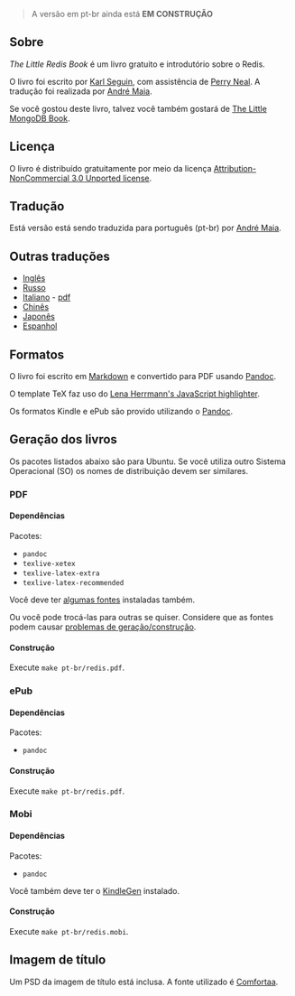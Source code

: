 >  A versão em pt-br ainda está **EM CONSTRUÇÃO**

## Sobre ##
*The Little Redis Book* é um livro gratuito e introdutório sobre o Redis.

O livro foi escrito por [Karl Seguin](http://openmymind.net), com assistência de [Perry Neal](http://twitter.com/perryneal). A tradução foi realizada por [André Maia](http://anmaia.wordpress.com).

Se você gostou deste livro, talvez você também gostará de [The Little MongoDB Book](http://openmymind.net/2011/3/28/The-Little-MongoDB-Book/).

## Licença ##
O livro é distribuído gratuitamente por meio da licença [Attribution-NonCommercial 3.0 Unported license](<http://creativecommons.org/licenses/by-nc/3.0/legalcode>).

## Tradução ##
Está versão está sendo traduzida para português (pt-br) por [André Maia](http://about.me/andrenmaia).


## Outras traduções ##

* [Inglês](https://github.com/karlseguin/the-little-redis-book)
* [Russo](https://github.com/kondratovich/the-little-redis-book)
* [Italiano](https://github.com/sandroconforto/the-little-redis-book) - [pdf](https://github.com/sandroconforto/the-little-redis-book/raw/master/book/redisIt.pdf)
* [Chinês](https://github.com/JasonLai256/the-little-redis-book)
* [Japonês](https://github.com/craftgear/the-little-redis-book/)
* [Espanhol](https://github.com/raulexposito/the-little-redis-book)

## Formatos ##
O livro foi escrito em  [Markdown](http://daringfireball.net/projects/markdown/)  e convertido para PDF usando [Pandoc](http://johnmacfarlane.net/pandoc/).

O template TeX faz uso do [Lena Herrmann's JavaScript highlighter](http://lenaherrmann.net/2010/05/20/javascript-syntax-highlighting-in-the-latex-listings-package).

Os formatos Kindle e ePub são provido utilizando o [Pandoc](http://johnmacfarlane.net/pandoc/).

## Geração dos livros ##
Os pacotes listados abaixo são para Ubuntu. Se você utiliza outro Sistema Operacional (SO) os nomes de distribuição devem ser similares.

### PDF

#### Dependências

Pacotes:

* `pandoc`
* `texlive-xetex`
* `texlive-latex-extra`
* `texlive-latex-recommended`

Você deve ter [algumas fontes](https://github.com/karlseguin/the-little-redis-book/blob/master/common/pdf-template.tex#L11) instaladas também.

Ou você pode trocá-las para outras se quiser. Considere que as fontes podem causar [problemas de geração/construção](https://github.com/karlseguin/the-little-redis-book/issues/26).

#### Construção

Execute `make pt-br/redis.pdf`.

### ePub

#### Dependências

Pacotes:

* `pandoc`

#### Construção

Execute `make pt-br/redis.pdf`.

### Mobi

#### Dependências

Pacotes:

* `pandoc`

Você também deve ter o [KindleGen](http://www.amazon.com/gp/feature.html?ie=UTF8&docId=1000765211) instalado.

#### Construção

Execute `make pt-br/redis.mobi`.

## Imagem de título ##
Um PSD da imagem de título está inclusa. A fonte utilizado é [Comfortaa](http://www.dafont.com/comfortaa.font).
